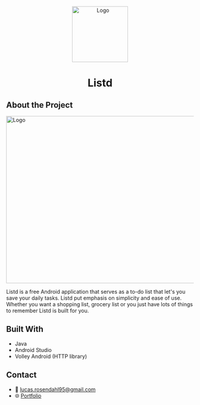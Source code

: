 <br />
<p align="center">
  <a href="#">
    <img src="https://github.com/Luchkiin/listd-to-do-list-app/blob/master/images/listd-app-icon.png" alt="Logo" width="150" height="150">
  </a>
  <h1 align="center">Listd</h1>
</p>

## About the Project

<img src="https://github.com/Luchkiin/listd-to-do-list-app/blob/master/images/listd-project-overview-img.png" alt="Logo" width="1280" height="450">

Listd is a free Android application that serves as a to-do list that let's you save your daily tasks. Listd put emphasis on simplicity and ease of use. Whether you want a shopping list, grocery list or you just have lots of things to remember Listd is built for you.



## Built With
* Java
* Android Studio
* Volley Android (HTTP library)

## Contact
* :email: <a href="mailto:lucas.rosendahl95@gmail.com">lucas.rosendahl95@gmail.com</a>
* :globe_with_meridians: <a href="https://lucasrosendahl.com" target="_blank">Portfolio</a>
